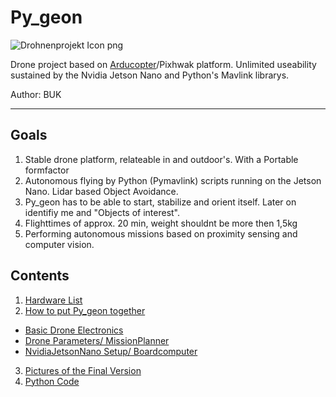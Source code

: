 # Py_geon

![Drohnenprojekt Icon png ](https://github.com/git-blame-BUK/Py_geon/assets/132343254/ce2f0dbe-5c4d-4792-b93a-b08d92140918)





Drone project based on [Arducopter](https://ardupilot.org/copter/index.html)/Pixhwak platform. Unlimited useability sustained by the Nvidia Jetson Nano and Python's Mavlink librarys.

Author: BUK

-----------------------------------------------------------------------------------------------------------------------------------------------------------------------

## Goals
1. Stable drone platform, relateable in and outdoor's. With a Portable formfactor
3. Autonomous flying by Python (Pymavlink) scripts running on the Jetson Nano. Lidar based Object Avoidance.
4. Py_geon has to be able to start, stabilize and orient itself. Later on identifiy me and "Objects of interest".
5. Flighttimes of approx. 20 min, weight shouldnt be more then 1,5kg
6. Performing autonomous missions based on proximity sensing and computer vision.


## Contents
1. [Hardware List](https://github.com/git-blame-BUK/Py_geon/blob/main/building%20Py_geon/Hardware.md#hardware)
2. [How to put Py_geon together](https://github.com/git-blame-BUK/Py_geon/blob/main/building%20Py_geon/build_process.md#building-py_geon)
- [Basic Drone Electronics](https://github.com/git-blame-BUK/Py_geon/blob/main/building%20Py_geon/build_process.md#frame--motors--escs) 
- [Drone Parameters/ MissionPlanner](https://github.com/git-blame-BUK/Py_geon/blob/main/building%20Py_geon/build_process.md#mission-planner-setup)  
- [NvidiaJetsonNano Setup/ Boardcomputer](https://github.com/git-blame-BUK/Py_geon/blob/main/building%20Py_geon/build_process.md#boardcomputer-setup)

3. [Pictures of the Final Version](https://github.com/git-blame-BUK/Py_geon/blob/main/building%20Py_geon/Pictures.md#final-drone-platform)
4. [Python Code](https://github.com/git-blame-BUK/Py_geon/blob/main/Py_geon's%20Thoughts/Code.py/placeholder.py)
































